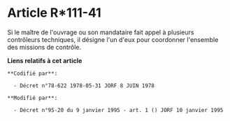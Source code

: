 # Article R*111-41

Si le maître de l'ouvrage ou son mandataire fait appel à plusieurs contrôleurs techniques, il désigne l'un d'eux pour
coordonner l'ensemble des missions de contrôle.

**Liens relatifs à cet article**

	**Codifié par**:

	  - Décret n°78-622 1978-05-31 JORF 8 JUIN 1978

	**Modifié par**:

	  - Décret n°95-20 du 9 janvier 1995 - art. 1 () JORF 10 janvier 1995
